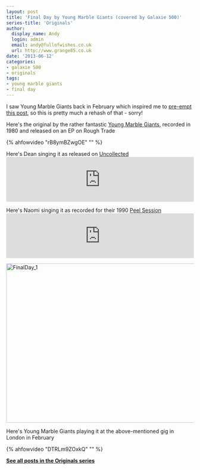 ```yaml
---
layout: post
title: 'Final Day by Young Marble Giants (covered by Galaxie 500)'
series-title: 'Originals'
author:
  display_name: Andy
  login: admin
  email: andy@fullofwishes.co.uk
  url: http://www.grange85.co.uk
date: '2013-06-12'
categories:
- galaxie 500
- originals
tags:
- young marble giants
- final day
---
```

<p>I saw Young Marble Giants back in February which inspired me to <a href="/2013/02/11/galaxie-500-covering-young-marble-giants-dean-vs-naomi/" title="Galaxie 500 covering Young Marble Giants – Dean vs Naomi">pre-empt this post</a>, so this is pretty much a rehash of that - sorry!</p>
<p>Here's the original by the rather fantastic <a href="http://en.wikipedia.org/wiki/Young_Marble_Giants">Young Marble Giants</a>, recorded in 1980 and released on an EP on Rough Trade</p>
{% ahfowvideo "rB8ymBZwgOE" "" %}
<p>Here's Dean singing it as released on <a href="http://galaxie500.bandcamp.com/album/uncollected">Uncollected</a><br />
<iframe style="border: 0; width: 100%; height: 120px;" src="https://bandcamp.com/EmbeddedPlayer/album=2614932935/size=large/bgcol=ffffff/linkcol=0687f5/tracklist=false/artwork=small/track=1787690183/transparent=true/" seamless="">&lt;a href="http://galaxie500.bandcamp.com/album/uncollected"&gt;Uncollected by Galaxie 500&lt;/a&gt;</iframe></p>
<p>Here's Naomi singing it as recorded for their 1990 <a href="http://galaxie500.bandcamp.com/album/peel-sessions">Peel Session</a><br />
<iframe style="border: 0; width: 100%; height: 120px;" src="https://bandcamp.com/EmbeddedPlayer/album=500961155/size=large/bgcol=ffffff/linkcol=0687f5/tracklist=false/artwork=small/track=2114229519/transparent=true/" seamless="">&lt;a href="http://galaxie500.bandcamp.com/album/peel-sessions"&gt;Peel Sessions by Galaxie 500&lt;/a&gt;</iframe></p>
<p><a href="http://www.flickr.com/photos/oranjh/8458492278/" title="FinalDay_1 by Oranj, on Flickr"><img class="aligncenter" src="https://farm9.staticflickr.com/8380/8458492278_87959a0b08_z.jpg" width="640" height="427" alt="FinalDay_1"></a></p>
<p>Here's Young Marble Giants playing it at the above-mentioned gig in London in February</p>
{% ahfowvideo "DTRLm9ZOxkQ" "" %}
<p><strong><a href="/category/originals/" title="List: Originals">See all posts in the Originals series</a></strong></p>
